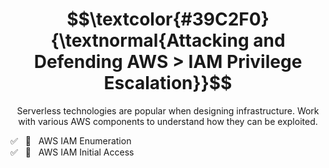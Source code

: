 <h1 align="center"> $$\textcolor{#39C2F0}{\textnormal{Attacking and Defending AWS > IAM Privilege Escalation}}$$ </h1>

<p align="center">Serverless technologies are popular when designing infrastructure. Work with various AWS components to understand how they can be exploited.</p>

✅ &nbsp; 🔗 &nbsp; AWS IAM Enumeration<br>
✅ &nbsp; 🔗 &nbsp; AWS IAM Initial Access<br>

